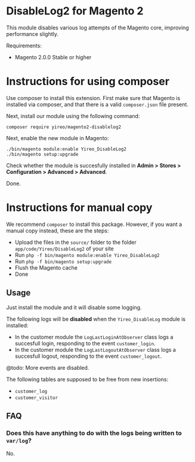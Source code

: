 # DisableLog2 for Magento 2

This module disables various log attempts of the Magento core, improving performance slightly.

Requirements:
* Magento 2.0.0 Stable or higher

# Instructions for using composer

Use composer to install this extension. First make sure that Magento is installed via composer, and that there is a valid `composer.json` file present.

Next, install our module using the following command:

    composer require yireo/magento2-disablelog2

Next, enable the new module in Magento:

    ./bin/magento module:enable Yireo_DisableLog2
    ./bin/magento setup:upgrade

Check whether the module is succesfully installed in **Admin > Stores >
Configuration > Advanced > Advanced**.

Done.

# Instructions for manual copy
We recommend `composer` to install this package. However, if you want a manual copy instead, these are the steps:
* Upload the files in the `source/` folder to the folder `app/code/Yireo/DisableLog2` of your site
* Run `php -f bin/magento module:enable Yireo_DisableLog2`
* Run `php -f bin/magento setup:upgrade`
* Flush the Magento cache
* Done

## Usage
Just install the module and it will disable some logging.

The following logs will be **disabled** when the `Yireo_DisableLog` module is installed:
- In the customer module the `LogLastLoginAtObserver` class logs a succesfull login, responding to the event `customer_login`.
- In the customer module the `LogLastLogoutAtObserver` class logs a succesfull logout, responding to the event `customer_logout`.

@todo: More events are disabled.

The following tables are supposed to be free from new insertions:
- `customer_log`
- `customer_visitor`


## FAQ
### Does this have anything to do with the logs being written to `var/log`?
No.

